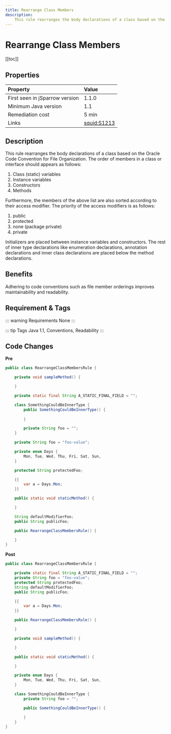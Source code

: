 ```yaml
---
title: Rearrange Class Members
description:
    This rule rearranges the body declarations of a class based on the Oracle Code Convention for File Organization. 
---
```


# Rearrange Class Members

[[toc]]

## Properties

| Property                        | Value |
|:------------------------------- |:----- |
| First seen in jSparrow version  | 1.1.0 |
| Minimum Java version            | 1.1   |
| Remediation cost                | 5 min |
| Links                           | [squid:S1213](https://sonarcloud.io/organizations/default/rules?languages=java&open=squid%3AS1213&q=squid%3AS1213) |

## Description

This rule rearranges the body declarations of a class based on the Oracle Code Convention for File Organization. 
The order of members in a class or interface should appears as follows:

1. Class (static) variables
2. Instance variables
3. Constructors
4. Methods

Furthermore, the members of the above list are also sorted according to their access modifier. 
The priority of the access modifiers is as follows:

1. public
2. protected
3. none (package private)
4. private

Initializers are placed between instance variables and constructors. 
The rest of inner type declarations like enumeration declarations, annotation declarations and inner class declarations are placed below the method declarations.

## Benefits

Adhering to code conventions such as file member orderings improves maintainability and readability.

## Requirement & Tags

::: warning Requirements
None
:::

::: tip Tags
Java 1.1, Conventions, Readability
:::

## Code Changes

__Pre__
```java
public class RearrangeClassMembersRule {

	private void sampleMethod() {

	}

	private static final String A_STATIC_FINAL_FIELD = "";

	class SomethingCouldBeInnerType {
		public SomethingCouldBeInnerType() {
			
		}

		private String foo = "";
	}

	private String foo = "foo-value";

	private enum Days {
		Mon, Tue, Wed, Thu, Fri, Sat, Sun,
	}

	protected String protectedFoo;

	{{
		var a = Days.Mon;
	}}

	public static void staticMethod() {

	}

	String defaultModifierFoo;
	public String publicFoo;

	public RearrangeClassMembersRule() {

	}
}
```

__Post__
```java
public class RearrangeClassMembersRule {

	private static final String A_STATIC_FINAL_FIELD = "";
	private String foo = "foo-value";
	protected String protectedFoo;
	String defaultModifierFoo;
	public String publicFoo;

	{{
		var a = Days.Mon;
	}}

	public RearrangeClassMembersRule() {

	}

	private void sampleMethod() {

	}

	public static void staticMethod() {

	}

	private enum Days {
		Mon, Tue, Wed, Thu, Fri, Sat, Sun,
	}

	class SomethingCouldBeInnerType {
		private String foo = "";

		public SomethingCouldBeInnerType() {

		}
	}
}
```


